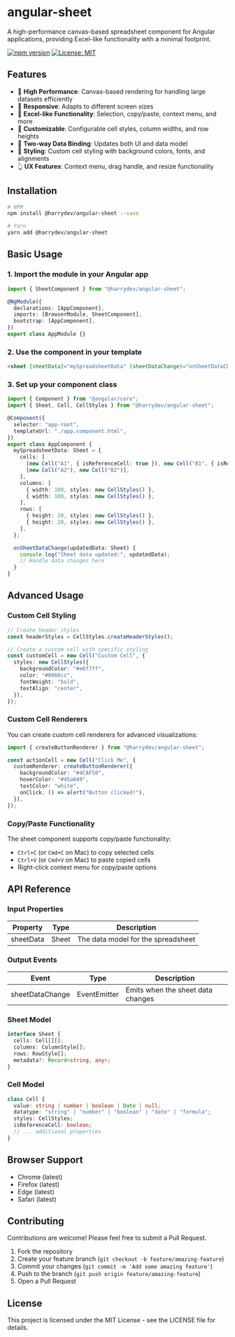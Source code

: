 # angular-sheet

A high-performance canvas-based spreadsheet component for Angular applications, providing Excel-like functionality with a minimal footprint.

[![npm version](https://badge.fury.io/js/%40harrydev%2Fangular-sheet.svg)](https://www.npmjs.com/package/@harrydev/angular-sheet)
[![License: MIT](https://img.shields.io/badge/License-MIT-yellow.svg)](https://opensource.org/licenses/MIT)

<!-- <p align="center">
  <img src="https://via.placeholder.com/800x400?text=angular-sheet+Screenshot" alt="angular-sheet Screenshot" />
</p> -->

## Features

- 🚀 **High Performance**: Canvas-based rendering for handling large datasets efficiently
- 📱 **Responsive**: Adapts to different screen sizes
- 🧮 **Excel-like Functionality**: Selection, copy/paste, context menu, and more
- 🎨 **Customizable**: Configurable cell styles, column widths, and row heights
- 🔄 **Two-way Data Binding**: Updates both UI and data model
- 🌈 **Styling**: Custom cell styling with background colors, fonts, and alignments
- 👆 **UX Features**: Context menu, drag handle, and resize functionality

## Installation

```bash
# NPM
npm install @harrydev/angular-sheet --save

# Yarn
yarn add @harrydev/angular-sheet
```

## Basic Usage

### 1. Import the module in your Angular app

```typescript
import { SheetComponent } from "@harrydev/angular-sheet";

@NgModule({
  declarations: [AppComponent],
  imports: [BrowserModule, SheetComponent],
  bootstrap: [AppComponent],
})
export class AppModule {}
```

### 2. Use the component in your template

```html
<sheet [sheetData]="mySpreadsheetData" (sheetDataChange)="onSheetDataChange($event)"></sheet>
```

### 3. Set up your component class

```typescript
import { Component } from "@angular/core";
import { Sheet, Cell, CellStyles } from "@harrydev/angular-sheet";

@Component({
  selector: "app-root",
  templateUrl: "./app.component.html",
})
export class AppComponent {
  mySpreadsheetData: Sheet = {
    cells: [
      [new Cell("A1", { isReferenceCell: true }), new Cell("B1", { isReferenceCell: true })],
      [new Cell("A2"), new Cell("B2")],
    ],
    columns: [
      { width: 100, styles: new CellStyles() },
      { width: 100, styles: new CellStyles() },
    ],
    rows: [
      { height: 20, styles: new CellStyles() },
      { height: 20, styles: new CellStyles() },
    ],
  };

  onSheetDataChange(updatedData: Sheet) {
    console.log("Sheet data updated:", updatedData);
    // Handle data changes here
  }
}
```

## Advanced Usage

### Custom Cell Styling

```typescript
// Create header styles
const headerStyles = CellStyles.createHeaderStyles();

// Create a custom cell with specific styling
const customCell = new Cell("Custom Cell", {
  styles: new CellStyles({
    backgroundColor: "#e6f7ff",
    color: "#0066cc",
    fontWeight: "bold",
    textAlign: "center",
  }),
});
```

### Custom Cell Renderers

You can create custom cell renderers for advanced visualizations:

```typescript
import { createButtonRenderer } from "@harrydev/angular-sheet";

const actionCell = new Cell("Click Me", {
  customRenderer: createButtonRenderer({
    backgroundColor: "#4CAF50",
    hoverColor: "#45a049",
    textColor: "white",
    onClick: () => alert("Button clicked!"),
  }),
});
```

### Copy/Paste Functionality

The sheet component supports copy/paste functionality:

- `Ctrl+C` (or `Cmd+C` on Mac) to copy selected cells
- `Ctrl+V` (or `Cmd+V` on Mac) to paste copied cells
- Right-click context menu for copy/paste options

## API Reference

### Input Properties

| Property  | Type  | Description                        |
| --------- | ----- | ---------------------------------- |
| sheetData | Sheet | The data model for the spreadsheet |

### Output Events

| Event           | Type                | Description                       |
| --------------- | ------------------- | --------------------------------- |
| sheetDataChange | EventEmitter<Sheet> | Emits when the sheet data changes |

### Sheet Model

```typescript
interface Sheet {
  cells: Cell[][];
  columns: ColumnStyle[];
  rows: RowStyle[];
  metadata?: Record<string, any>;
}
```

### Cell Model

```typescript
class Cell {
  value: string | number | boolean | Date | null;
  datatype: "string" | "number" | "boolean" | "date" | "formula";
  styles: CellStyles;
  isReferenceCell: boolean;
  // ... additional properties
}
```

## Browser Support

- Chrome (latest)
- Firefox (latest)
- Edge (latest)
- Safari (latest)

## Contributing

Contributions are welcome! Please feel free to submit a Pull Request.

1. Fork the repository
2. Create your feature branch (`git checkout -b feature/amazing-feature`)
3. Commit your changes (`git commit -m 'Add some amazing feature'`)
4. Push to the branch (`git push origin feature/amazing-feature`)
5. Open a Pull Request

## License

This project is licensed under the MIT License - see the LICENSE file for details.
